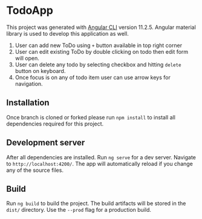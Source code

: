 # TodoApp

This project was generated with [Angular CLI](https://github.com/angular/angular-cli) version 11.2.5. Angular material library is used to develop this application as well.

1. User can add new ToDo using `+` button available in top right corner
2. User can edit existing ToDo by double clicking on todo then edit form will open.
3. User can delete any todo by selecting checkbox and hitting `delete` button on keyboard.
4. Once focus is on any of todo item user can use arrow keys for navigation.

## Installation

Once branch is cloned or forked please run `npm install` to install all dependencies required for this project.

## Development server

After all dependencies are installed.
Run `ng serve` for a dev server. Navigate to `http://localhost:4200/`. The app will automatically reload if you change any of the source files.

## Build

Run `ng build` to build the project. The build artifacts will be stored in the `dist/` directory. Use the `--prod` flag for a production build.
